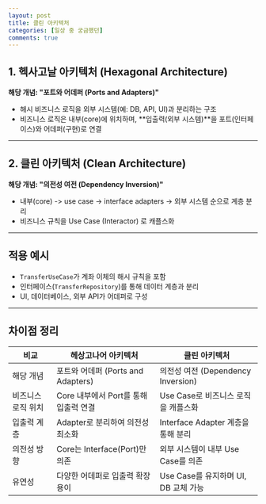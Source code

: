 ```yaml
---
layout: post
title: 클린 아키텍처
categories: [일상 중 궁금했던]
comments: true
---
```


## 1. 헥사고날 아키텍처 (Hexagonal Architecture)

**해당 개념: "포트와 어데퍼 (Ports and Adapters)"**

- 해시 비즈니스 로직을 외부 시스템(예: DB, API, UI)과 분리하는 구조
- 비즈니스 로직은 내부(core)에 위치하며, **입출력(외부 시스템)**을 포트(인터페이스)와 어데퍼(구현)로 연결

---

## 2. 클린 아키텍처 (Clean Architecture)

**해당 개념: "의전성 여전 (Dependency Inversion)"**

- 내부(core) -> use case -> interface adapters -> 외부 시스템 순으로 계층 분리
- 비즈니스 규칙을 Use Case (Interactor) 로 캐플스화

---

## 적용 예시

- `TransferUseCase`가 계좌 이체의 해시 규칙을 포함
- 인터페이스(`TransferRepository`)를 통해 데이터 계층과 분리
- UI, 데이터베이스, 외부 API가 어데퍼로 구성

---

## 차이점 정리

| 비교 | 헤상고나어 아키텍처 | 클린 아키텍처 |
|------|----------------|----------------|
| 해당 개념 | 포트와 어데퍼 (Ports and Adapters) | 의전성 여전 (Dependency Inversion) |
| 비즈니스 로직 위치 | Core 내부에서 Port를 통해 입출력 연결 | Use Case로 비즈니스 로직을 캐플스화 |
| 입출력 계층 | Adapter로 분리하여 의전성 최소화 | Interface Adapter 계층을 통해 분리 |
| 의전성 방향 | Core는 Interface(Port)만 의존 | 외부 시스템이 내부 Use Case를 의존 |
| 유연성 | 다양한 어데퍼로 입출력 확장 용이 | Use Case를 유지하며 UI, DB 교체 가능 |
